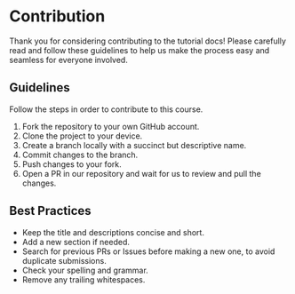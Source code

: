 # Contribution

Thank you for considering contributing to the tutorial docs! Please carefully read and follow these guidelines to help us make the process easy and seamless for everyone involved.

## Guidelines
Follow the steps in order to contribute to this course.
1.  Fork the repository to your own GitHub account.
2.  Clone the project to your device.
3.  Create a branch locally with a succinct but descriptive name.
4.  Commit changes to the branch.
5.  Push changes to your fork.
6.  Open a PR in our repository and wait for us to review and pull the changes.

## Best Practices
- Keep the title and descriptions concise and short.
- Add a new section if needed.
- Search for previous PRs or Issues before making a new one, to avoid duplicate submissions.
- Check your spelling and grammar.
- Remove any trailing whitespaces.
